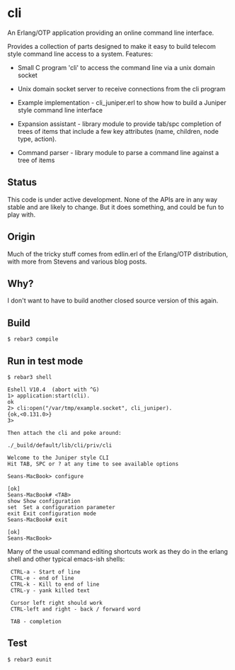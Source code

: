 cli
===

An Erlang/OTP application providing an online command line interface.

Provides a collection of parts designed to make it easy to build telecom
style command line access to a system. Features:

* Small C program 'cli' to access the command line via a unix domain socket

* Unix domain socket server to receive connections from the cli program

* Example implementation - cli_juniper.erl to show how to build a
  Juniper style command line interface

* Expansion assistant - library module to provide tab/spc completion
  of trees of items that include a few key attributes (name, children,
  node type, action).

* Command parser - library module to parse a command line against a
  tree of items

Status
------

This code is under active development. None of the APIs are in any way
stable and are likely to change. But it does something, and could be
fun to play with.

Origin
------

Much of the tricky stuff comes from edlin.erl of the Erlang/OTP
distribution, with more from Stevens and various blog posts.

Why?
----

I don't want to have to build another closed source version of this
again.

Build
-----

    $ rebar3 compile

Run in test mode
----------------

    $ rebar3 shell

    Eshell V10.4  (abort with ^G)
    1> application:start(cli).
    ok
    2> cli:open("/var/tmp/example.socket", cli_juniper).
    {ok,<0.131.0>}
    3>

    Then attach the cli and poke around:

    ./_build/default/lib/cli/priv/cli

    Welcome to the Juniper style CLI
    Hit TAB, SPC or ? at any time to see available options

    Seans-MacBook> configure

    [ok]
    Seans-MacBook# <TAB>
    show Show configuration
    set  Set a configuration parameter
    exit Exit configuration mode
    Seans-MacBook# exit

    [ok]
    Seans-MacBook>

Many of the usual command editing shortcuts work as they do in the
erlang shell and other typical emacs-ish shells:

     CTRL-a - Start of line
     CTRL-e - end of line
     CTRL-k - Kill to end of line
     CTRL-y - yank killed text

     Cursor left right should work
     CTRL-left and right - back / forward word

     TAB - completion


Test
----

    $ rebar3 eunit
